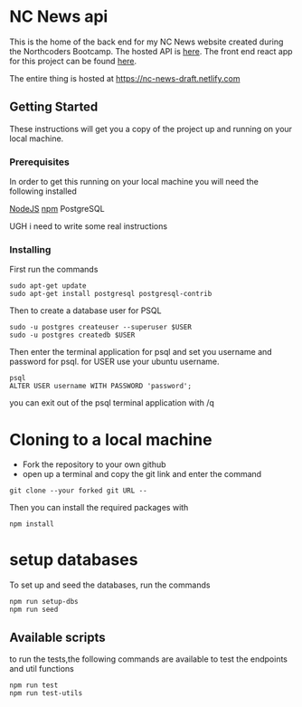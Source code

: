 # NC News api

This is the home of the back end for my NC News website created during the Northcoders Bootcamp.  The hosted API is [here](https://northcoder-news-backend.herokuapp.com/api). The front end react app for this project can be found [here](https://github.com/j-cleary914/fe-nc-news).
  
The entire thing is hosted at https://nc-news-draft.netlify.com


## Getting Started
These instructions will get you a copy of the project up and running on your local machine. 


### Prerequisites
In order to get this running on your local machine you will need the following installed

[NodeJS](https://nodejs.org/en/)
[npm](https://www.npmjs.com/)
PostgreSQL 

UGH i need to write some real instructions

### Installing

First run the commands

```
sudo apt-get update
sudo apt-get install postgresql postgresql-contrib
```
Then to create a database user for PSQL

```
sudo -u postgres createuser --superuser $USER
sudo -u postgres createdb $USER
```
Then enter the terminal application for psql and set you username and password for psql. for USER use your ubuntu username.
```
psql
ALTER USER username WITH PASSWORD 'password';
```
you can exit out of the psql terminal application with /q 


# Cloning to a local machine
- Fork the repository to your own github
- open up a terminal and copy the git link and enter the command 
```
git clone --your forked git URL -- 
```
Then you can install the required packages with
```
npm install
```

# setup databases

To set up and seed the databases, run the commands
```
npm run setup-dbs
npm run seed
```


## Available scripts

to run the tests,the following commands are available to test the endpoints and util functions

```
npm run test
npm run test-utils
```
